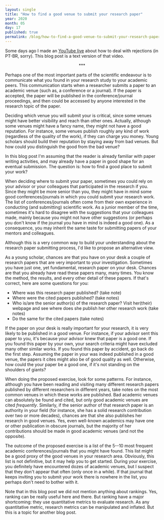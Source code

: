 ```yaml
---
layout: single
title: "How to find a good venue to submit your research paper"
year: 2020
month: 05
day: 17
published: true
permalink: /blog/how-to-find-a-good-venue-to-submit-your-research-paper
---
```


Some days ago I made an [YouTube live](https://www.youtube.com/watch?v=WtGbp2HwmKA&t=3s) about how to deal with rejections (in PT-BR, sorry). This blog post is a text version of that video.

<center>
***
</center>

Perhaps one of the most important parts of the scientific endeavour is to communicate what you found in your research study to your academic peers. This communication starts when a researcher submits a paper to an academic venue (such as, a conference or a journal). If the paper is accepted, the paper will be published in the conference/journal proceedings, and then could be accessed by anyone interested in the research topic of the paper.

Deciding which venue you will submit your is critical, since some venues might have better visibility and reach than other ones. Actually, although some venues might have a fancy name, they might not have a good reputation. For instance, some venues publish roughly any kind of work (regardless of the quality of the work), if they can charge you money. Young scholars should build their reputation by staying away from bad venues. But how could you
distinguish the good from the bad venue?

In this blog post I'm assuming that the reader is already familiar with paper writing activities, and may already have a paper in good shape for an eventual submission. The question is: how to find a good place to submit your work?

When deciding where to submit your paper, sometimes you could rely on your advisor or your colleagues that participated in the research if you. Since they might be more senior than you, they might have in mind some good conferences/journals in which you could submit your research work. The list of conferences/journals often come from their own experience in conducting (and submitting) scientific work. As a junior member of the time, sometimes it's hard to disagree with the suggestions that your colleagues made, mainly because you might not have other suggestions (or perhaps you don't know if the journal you have in mind is indeed a good one). As a consequence, you may inherit the same taste for submitting papers of your mentors and colleagues.

Although this is a very common way to build your understanding about the research paper submitting process, I'd like to propose an alternative view.

As a young scholar, chances are that you have on your desk a couple of research papers that are very important to your investigation. Sometimes you have just one, yet fundamental, research paper on your desk. Chances are that you already have read these papers many, many times. You know the method, the results, and every other detail of these papers. If that's correct, here are some questions for you:

- Where was this research paper published? (take note)
- Where were the cited papers published? (take notes)
- Who is/are the senior author(s) of the research paper? Visit her(their) webpage and see where does she publish her other research work (take notes)
- Do the same for the cited papers (take notes)

If the paper on your desk is really important for your research, it is very likely to be published in a good venue. For instance, if your advisor sent this paper to you, it's because your advisor knew that paper is a good one. If you found this paper by your own, your search criteria might have excluded many other similar works. If you found this paper by accident, go back do the first step. Assuming the paper in your was indeed published in a good venue, the papers it cites might also be of good quality as well. Otherwise, how could the your paper be a good one, if it's not standing on the shoulders of giants?

When doing the proposed exercise, look for some patterns. For instance, although you have been reading and visiting many different research papers published by different researchers in different years, take notes on the most common venues in which these works are published. Bad academic venues can absolutely be found and cited, but only good academic venues are cited *frequently*. Similarly, if the senior author of that research paper is an authority in your field (for instance, she has a solid research contribution over two or more decades), chances are that she also publishes her research in good venues. Yes, even well-known academics may have one or other publication in obscure journals, but the majority of her contributions should be made in good academic venues (and not the opposite).

The outcome of the proposed exercise is a list of the 5--10 most frequent academic conferences/journals that you might have found. This list might be a good proxy of the good venues in your research area. Obviously, this list is not definitive, but it may help you to get started. During your exercise, you definitely have encountered dozes of academic venues, but I suspect that they don't appear that often (only once in a while). If that journal that keeps inviting you to submit your work there is nowhere in the list, you perhaps don't need to bother with it.

Note that in this blog post we did not mention anything about rankings. Yes, ranking can be really useful here and there. But ranking have a major shortcoming: they use quantitative metrics to evaluate research. As any quantitative metric, research metrics can be manipulated and inflated. But this is a topic for another blog post.
